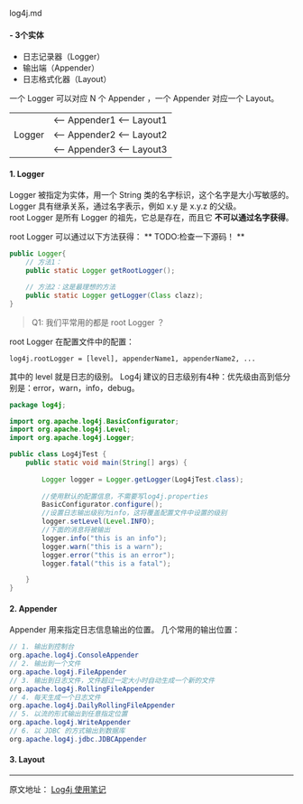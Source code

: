 log4j.md

#### - 3个实体

- 日志记录器（Logger）
- 输出端（Appender）
- 日志格式化器（Layout）

一个 Logger 可以对应 N 个 Appender ，一个 Appender 对应一个 Layout。
<table>
    <tr>
        <td rowspan="3">Logger</td>
        <td><-- Appender1 <-- Layout1</td>
    </tr>
    <tr>
        <td><-- Appender2 <-- Layout2</td>
    </tr>
    <tr>
        <td><-- Appender3 <-- Layout3</td>
    </tr>
</table>

#### 1. Logger
Logger 被指定为实体，用一个 String 类的名字标识，这个名字是大小写敏感的。    
Logger 具有继承关系，通过名字表示，例如 x.y 是 x.y.z 的父级。    
root Logger 是所有 Logger 的祖先，它总是存在，而且它 **不可以通过名字获得**。 

root Logger 可以通过以下方法获得： ** TODO:检查一下源码！ **
```java 
public Logger{
    // 方法1：
    public static Logger getRootLogger();

    // 方法2：这是最理想的方法
    public static Logger getLogger(Class clazz);
}
```

>Q1: 我们平常用的都是 root Logger ？

root Logger 在配置文件中的配置：
```
log4j.rootLogger = [level], appenderName1, appenderName2, ...
```

其中的 level 就是日志的级别。
Log4j 建议的日志级别有4种：优先级由高到低分别是：error，warn，info，debug。

```java
package log4j;

import org.apache.log4j.BasicConfigurator;
import org.apache.log4j.Level;
import org.apache.log4j.Logger;

public class Log4jTest {
    public static void main(String[] args) {
       
        Logger logger = Logger.getLogger(Log4jTest.class);
        
        //使用默认的配置信息，不需要写log4j.properties
        BasicConfigurator.configure();
        //设置日志输出级别为info，这将覆盖配置文件中设置的级别
        logger.setLevel(Level.INFO);
        //下面的消息将被输出
        logger.info("this is an info");
        logger.warn("this is a warn");
        logger.error("this is an error");
        logger.fatal("this is a fatal");

    }
}
```

#### 2. Appender
Appender 用来指定日志信息输出的位置。
几个常用的输出位置：

```java
// 1. 输出到控制台
org.apache.log4j.ConsoleAppender
// 2. 输出到一个文件
org.apache.log4j.FileAppender
// 3. 输出到日志文件，文件超过一定大小时自动生成一个新的文件
org.apache.log4j.RollingFileAppender
// 4. 每天生成一个日志文件
org.apache.log4j.DailyRollingFileAppender
// 5. 以流的形式输出到任意指定位置
org.apache.log4j.WriteAppender
// 6. 以 JDBC 的方式输出到数据库
org.apache.log4j.jdbc.JDBCAppender
```

#### 3. Layout








--- 
原文地址：
[Log4j 使用笔记](http://www.cnblogs.com/eflylab/archive/2007/01/11/618001.html)
